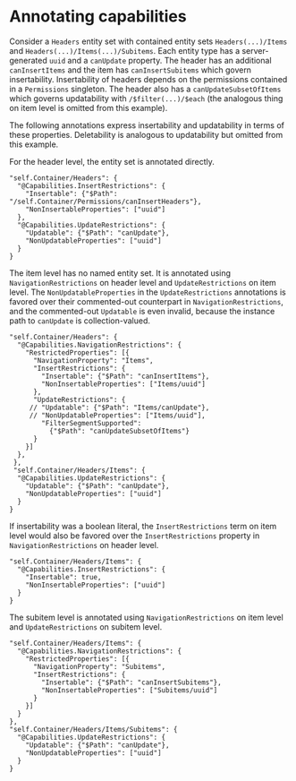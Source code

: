 # Annotating capabilities

Consider a `Headers` entity set with contained entity sets `Headers(...)/Items` and `Headers(...)/Items(...)/Subitems`. Each entity type has a server-generated `uuid` and a `canUpdate` property. The header has an additional `canInsertItems` and the item has `canInsertSubitems` which govern insertability. Insertability of headers depends on the permissions contained in a `Permissions` singleton. The header also has a `canUpdateSubsetOfItems` which governs updatability with `/$filter(...)/$each` (the analogous thing on item level is omitted from this example).

The following annotations express insertability and updatability in terms of these properties. Deletability is analogous to updatability but omitted from this example.

For the header level, the entity set is annotated directly.

```
"self.Container/Headers": {
  "@Capabilities.InsertRestrictions": {
    "Insertable": {"$Path": "/self.Container/Permissions/canInsertHeaders"},
    "NonInsertableProperties": ["uuid"]
  },
  "@Capabilities.UpdateRestrictions": {
    "Updatable": {"$Path": "canUpdate"},
    "NonUpdatableProperties": ["uuid"]
  }
}
```

The item level has no named entity set. It is annotated using `NavigationRestrictions` on header level and `UpdateRestrictions` on item level. The `NonUpdatableProperties` in the `UpdateRestrictions` annotations is favored over their commented-out counterpart in `NavigationRestrictions`, and the commented-out `Updatable` is even invalid, because the instance path to `canUpdate` is collection-valued.

```
"self.Container/Headers": {
  "@Capabilities.NavigationRestrictions": {
    "RestrictedProperties": [{
      "NavigationProperty": "Items",
      "InsertRestrictions": {
        "Insertable": {"$Path": "canInsertItems"},
        "NonInsertableProperties": ["Items/uuid"]
      },
      "UpdateRestrictions": {
     // "Updatable": {"$Path": "Items/canUpdate"},
     // "NonUpdatableProperties": ["Items/uuid"],
        "FilterSegmentSupported":
          {"$Path": "canUpdateSubsetOfItems"}
      }
    }]
  },
 },
 "self.Container/Headers/Items": {
  "@Capabilities.UpdateRestrictions": {
    "Updatable": {"$Path": "canUpdate"},
    "NonUpdatableProperties": ["uuid"]
  }
}
```

If insertability was a boolean literal, the `InsertRestrictions` term on item level would also be favored over the `InsertRestrictions` property in `NavigationRestrictions` on header level.

```
"self.Container/Headers/Items": {
  "@Capabilities.InsertRestrictions": {
    "Insertable": true,
    "NonInsertableProperties": ["uuid"]
  }
}
```

The subitem level is annotated using `NavigationRestrictions` on item level and `UpdateRestrictions` on subitem level.

```
"self.Container/Headers/Items": {
  "@Capabilities.NavigationRestrictions": {
    "RestrictedProperties": [{
      "NavigationProperty": "Subitems",
      "InsertRestrictions": {
        "Insertable": {"$Path": "canInsertSubitems"},
        "NonInsertableProperties": ["Subitems/uuid"]
      }
    }]
  }
},
"self.Container/Headers/Items/Subitems": {
  "@Capabilities.UpdateRestrictions": {
    "Updatable": {"$Path": "canUpdate"},
    "NonUpdatableProperties": ["uuid"]
  }
}
```
